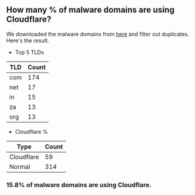 ## How many % of malware domains are using Cloudflare?


We downloaded the malware domains from [here](https://urlhaus.abuse.ch) and filter out duplicates.
Here's the result.


[//]: # (start replacement)


- Top 5 TLDs

| TLD | Count |
| --- | --- |
| com | 174 |
| net | 17 |
| in | 15 |
| za | 13 |
| org | 13 |


- Cloudflare %

| Type | Count |
| --- | --- |
| Cloudflare | 59 |
| Normal | 314 |


### 15.8% of malware domains are using Cloudflare.